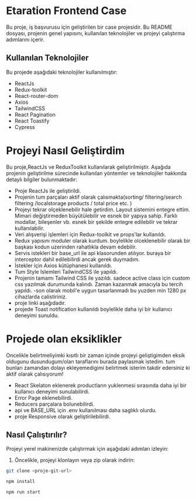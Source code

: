 # Etaration Frontend Case

Bu proje, iş başvurusu için geliştirilen bir case projesidir. Bu README dosyası, projenin genel yapısını, kullanılan teknolojiler ve projeyi çalıştırma adımlarını içerir.

## Kullanılan Teknolojiler

Bu projede aşağıdaki teknolojiler kullanılmıştır:

- ReactJs
- Redux-toolkit
- React-router-dom
- Axios
- TailwindCSS
- React Pagination
- React Toastify
- Cypress

# Projeyi Nasıl Geliştirdim

Bu proje,ReactJs ve ReduxToolkit kullanılarak geliştirilmiştir. Aşağıda projenin geliştirilme sürecinde kullanılan yöntemler ve teknolojiler hakkında detaylı bilgiler bulunmaktadır:

- Proje ReactJs ile geliştirildi.
- Projenin tum parçaları aktif olarak çalısmakta(sorting/ filtering/search filtering /localstorage products / total price etc. )
- Projeyi tekrar olçeklenebilir hale getirdim. Layout sistemini entegre ettim. Mimari değiştirmeden büyütülebilir ve esnek bir yapıya sahip. Farklı modallar, bileşenler vb. esnek bir şekilde entegre edilebilir ve tekrar kullanılabilir.
- Veri alışverişi işlemleri için Redux-toolkit ve props'lar kullanıldı.
- Redux yapısını moduler olarak kurdum. boylelikle olceklenebilir olarak bir başkası kodun uzerinden rahatlıkla devam edebilir. 
- Servis istekleri bir base_url ile api klasorunden atılıyor. buraya bir interceptor dahil edilebilirdi ancak gerek duymadım.
- İstekler için Axios kütüphanesi kullanıldı.
- Tum Style Islemleri TailwindCSS ile yapıldı. 
- Projenin tamamı Tailwind CSS ile yazıldı. sadece active class için custom css yazılmak durumunda kalındı. Zaman kazanmak amacıyla bu tercih yapıldı.
-son olarak mobil'e uygun tasarlanmadı bu yuzden min 1280 px cihazlarda calistiriniz.
- proje linki aşağıdadır.
- projede Toast notification kullanıldı boylelikle daha iyi bir kullanıcı deneyimi sunuldu.


# Projede olan eksiklikler

Oncelikle belirtmeliyimki kısıtlı bir zaman içinde projeyi geliştigimden eksik oldugunu dusundugum/olan taraflarını burada paylasmak istedim. tum bunları zamandan dolayı ekleyemedigimi belirtmek isterim takdir edersiniz ki aktif olarak çalısıyorum! 

- React Skelaton eklenerek productların yuklenmesi sırasında daha iyi bir kullanıcı deneyimi sunulabilirdi.
- Error Page eklenebilirdi.
- Reducers parçalara bolunebilirdi.
- api ve BASE_URL için .env kullanılması daha saglıklı olurdu. 
- proje Responsive olarak geliştirilebilirdi.

## Nasıl Çalıştırılır?

Projeyi yerel makinenizde çalıştırmak için aşağıdaki adımları izleyin:

1. Öncelikle, projeyi klonlayın veya zip olarak indirin:

```bash
git clone <proje-git-url>

npm install

npm run start
```
